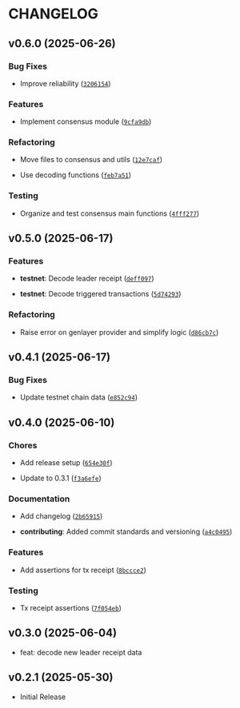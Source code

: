 # CHANGELOG

<!-- version list -->

## v0.6.0 (2025-06-26)

### Bug Fixes

- Improve reliability
  ([`3206154`](https://github.com/genlayerlabs/genlayer-py/commit/32061544214ac3f9af59720dd4197adcc06ce8aa))

### Features

- Implement consensus module
  ([`9cfa9db`](https://github.com/genlayerlabs/genlayer-py/commit/9cfa9dba22d5d2a8615c7caa57ce89f55676413e))

### Refactoring

- Move files to consensus and utils
  ([`12e7caf`](https://github.com/genlayerlabs/genlayer-py/commit/12e7caf953c0868e2a3c59fa733cb8963182cc18))

- Use decoding functions
  ([`feb7a51`](https://github.com/genlayerlabs/genlayer-py/commit/feb7a51a01b8e8c2130d60ce562af8eb456acdcd))

### Testing

- Organize and test consensus main functions
  ([`4fff277`](https://github.com/genlayerlabs/genlayer-py/commit/4fff277c427d676ebabf926de5a6500aa8abe692))


## v0.5.0 (2025-06-17)

### Features

- **testnet**: Decode leader receipt
  ([`deff097`](https://github.com/genlayerlabs/genlayer-py/commit/deff09794ede3449aabe0d41d17007b66fed189b))

- **testnet**: Decode triggered transactions
  ([`5d74293`](https://github.com/genlayerlabs/genlayer-py/commit/5d742932b418c6b025d84329be99fc5550acfc4b))

### Refactoring

- Raise error on genlayer provider and simplify logic
  ([`d86cb7c`](https://github.com/genlayerlabs/genlayer-py/commit/d86cb7cd227ee0411d55c2602b07bc8fb847d592))


## v0.4.1 (2025-06-17)

### Bug Fixes

- Update testnet chain data
  ([`e852c94`](https://github.com/genlayerlabs/genlayer-py/commit/e852c941dfbdbabe36700f607bee267a778f6630))


## v0.4.0 (2025-06-10)

### Chores

- Add release setup
  ([`654e30f`](https://github.com/genlayerlabs/genlayer-py/commit/654e30f161f0e704cfd15d10684bf0fd7ed9e3b4))

- Update to 0.3.1
  ([`f3a6efe`](https://github.com/genlayerlabs/genlayer-py/commit/f3a6efe63379c636f719ce8b8f5b43d1d6cc0b7d))

### Documentation

- Add changelog
  ([`2b65915`](https://github.com/genlayerlabs/genlayer-py/commit/2b6591556a99416cbc00ad0838425ba37ca0e654))

- **contributing**: Added commit standards and versioning
  ([`a4c0495`](https://github.com/genlayerlabs/genlayer-py/commit/a4c0495199f289682c2ee68a22bd2d3e697c48bf))

### Features

- Add assertions for tx receipt
  ([`8bccce2`](https://github.com/genlayerlabs/genlayer-py/commit/8bccce247b856c264340853449f27a652903c5d6))

### Testing

- Tx receipt assertions
  ([`7f054eb`](https://github.com/genlayerlabs/genlayer-py/commit/7f054eb7e449c21e823a61d1b9c47c5caf8c3e42))


## v0.3.0 (2025-06-04)

- feat: decode new leader receipt data

## v0.2.1 (2025-05-30)

- Initial Release
